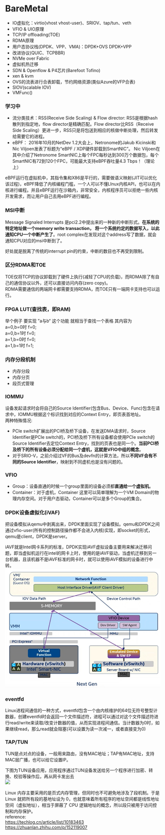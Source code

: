 # BareMetal

- IO虚拟化：virtio(vhost vhost-user)、SRIOV、tap/tun、veth
- VFIO & UIO原理
- TCP/IP offloading(TOE)
- RDMA原理
- 用户态协议栈(DPDK、VPP、VMA)：DPDK+OVS DPDK+VPP
- 改进协议(QUIC、TCPBBR)
- NVMe over Fabric
- 虚拟机热迁移
- SDN & Openflow & P4芯片(Barefoot Tofino)
- xen & kvm
- OVS的流表进行合表卸载，节约网络资源(类似Azure的VFP合表)
- SIOV(scalable IOV)
- VMFunc()

### 学习中
- 流分类技术：RSS(Receive Side Scaling) & Flow director:
RSS是根据hash散列到指定地，flow director是精确匹配。Flow director比RSS（Receive Side Scaling）更进一步，RSS只是将包送到相应的核做中断处理，然后转发给需要它的进程。
- eBPF：
2016年10月的NetDev 1.2大会上，Netronome的Jakub Kicinski和Nic Viljoen发表了标题为“eBPF / XDP硬件卸载到SmartNIC”。 Nic Viljoen在其中介绍了Netronome SmartNIC上每个FPC每秒达到300万个数据包，每个SmartNIC有72到120个FPC，可能最大支持eBPF吞吐量4.3 Tbps！（理论上）

eBPF运行在虚拟机中，其指令集和X86是平行的，需要做语义映射(JIT可以优化该过程)，eBPF降低了内核编程门槛，一个人可以不懂LInux内核API，也可以在内核进行编程。并且eBPF运行在沙箱内，非常安全，内核程序员可以拒绝一些内核开发需求，而让用户自己去用eBPF进行编程。


### MSI中断
Message Signaled Interrupts 是pci2.2中提出来的一种新的中断形式。**在系统的特定地址做一个memory write transaction， 将一个系统约定的数据写入，以此通知CPU一个中断产生了**。root complex在发现对这个address写了数据，就会通知CPU对应的msi中断到了。

好处就是脱离了传统的interrupt pin的约束，中断的数目也不再受到限制。

### 区分RDMA和TOE
TOE仅将TCP的协议卸载到了硬件上执行(减轻了CPU的负载)，而RDMA除了有自己的通信协议以外，还可以直接访问内存(zero copy)。
</br>
RDMA需要通信的两端网卡都需要支持RDMA，而TOE只有一端网卡支持也可以运行。

### FPGA LUT(查找表，即RAM)
举个例子 要实现 ”a与b“ 这个功能 就相当于查找一个表格 其内容为</br>
a=0,b=0时 f=0;</br>
a=0,b=1时 f=0;</br>
a=1,b=0时 f=0;</br>
a=1,b=1时 f=1;

### 内存分段机制
- 内存分段
- 内存分页
- 段页式管理

### IOMMU
设备发起请求时会将自己的Source Identifier(包含Bus、Device、Func)包含在请求中，IOMMU根据这个标识找到对应的Context Entry，即页表首地址。</br>
两种特殊情况:
- PCIe switch扩展出的PCI桥及桥下设备，在发送DMA请求时，Source Identifier是PCIe switch的，PCI桥及桥下所有设备都会使用PCIe switch的Source Identifier去定位Context Entry，找到的页表也是同一个。**当前PCI桥及桥下的所有设备必须分配给同一个虚机，这就是VFIO中组的概念**。
- 对于SRIO-V，之前介绍过VF的Bus及devfn的计算方法，所以**不同VF会有不同的Source Identifier**，映射到不同虚机也是没有问题的。

### VFIO
- Group：设备直通的时候一个group里面的设备必须都**直通给一个虚拟机**。
- Container：对于虚机，Container 这里可以简单理解为一个VM Domain的物理内存空间。对于用户态驱动，Container可以是多个Group的集合。

### DPDK设备虚拟化(iVAF)
把设备模拟从qemu中剥离出来，DPDK里面实现了设备模拟。qemu和DPDK之间通过vfio-user(所有的控制路径操作都不会进入内核)实现，即socket的形式，qemu是client，DPDK是server。</br>

iAVF就是Intel网卡系列的标准，DPDK实现iAVF虚拟设备主要用来解决迁移问题，即当虚拟机运行在intel的网卡上时，使用的是iAVF驱动，当虚机迁移到另一台机器，且该机器不是iAVF标准的网卡时，就可以使用iAVF模拟的设备进行中转。
![](https://github.com/CJTSAJ/BareMetal/blob/master/picture/iAVF%E8%AE%BE%E5%A4%87%E8%99%9A%E6%8B%9F%E5%8C%96.png)


### eventfd
Linux进程间通信的一种方式，eventfd包含一个由内核维护的64位无符号整型计数器，创建eventfd时会返回一个文件描述符，进程可以通过对这个文件描述符进行read/write来读取/改变计数器的值，从而实现进程间通信。当计数器为0时，如果继续read，那么read就会阻塞(可以设置为读一次减一，或者直接变为0)


### TAP/TUN
TUN是点对点的设备，一般用来路由，没有MAC地址；TAP有MAC地址，支持MAC层广播，也可以给它设置IP。


下图为TUN设备应用，应用程序通过TUN设备发送给另一个程序进行加密、转换、校验等操作后，再从网卡发出去</br>
![](https://pic2.zhimg.com/80/v2-f74a999198febc8709460b42ef575ad5_720w.jpg)

Linux 内存主要采用的是页式内存管理，但同时也不可避免地涉及了段机制。于是 Linux 就把所有段的基地址设为 0，也就意味着所有程序的地址空间都是线性地址空间（虚拟地址），相当于屏蔽了 CPU 逻辑地址的概念，所以段只被用于访问控制和内存保护。</br>
reference:</br>
https://techlog.cn/article/list/10183463 </br>
https://zhuanlan.zhihu.com/p/152119007
